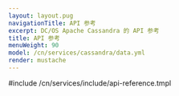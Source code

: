 ```yaml
---
layout: layout.pug
navigationTitle: API 参考
excerpt: DC/OS Apache Cassandra 的 API 参考
title: API 参考
menuWeight: 90
model: /cn/services/cassandra/data.yml
render: mustache
---
```


#include /cn/services/include/api-reference.tmpl
